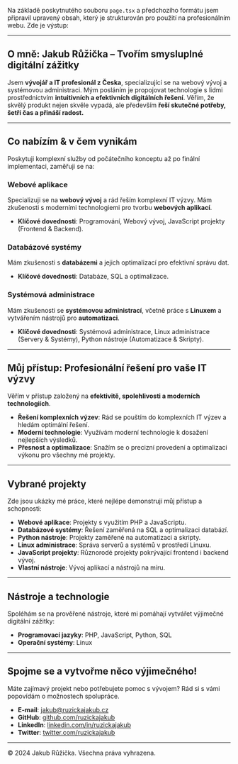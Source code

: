 Na základě poskytnutého souboru `page.tsx` a předchozího formátu jsem připravil upravený obsah, který je strukturován pro použití na profesionálním webu. Zde je výstup:

---

## O mně: Jakub Růžička – Tvořím smysluplné digitální zážitky

Jsem **vývojář a IT profesionál z Česka**, specializující se na webový vývoj a systémovou administraci. Mým posláním je propojovat technologie s lidmi prostřednictvím **intuitivních a efektivních digitálních řešení**. Věřím, že skvělý produkt nejen skvěle vypadá, ale především **řeší skutečné potřeby, šetří čas a přináší radost.**

---

## Co nabízím & v čem vynikám

Poskytuji komplexní služby od počátečního konceptu až po finální implementaci, zaměřuji se na:

### Webové aplikace

Specializuji se na **webový vývoj** a rád řeším komplexní IT výzvy. Mám zkušenosti s moderními technologiemi pro tvorbu **webových aplikací**.

- **Klíčové dovednosti**: Programování, Webový vývoj, JavaScript projekty (Frontend & Backend).

### Databázové systémy

Mám zkušenosti s **databázemi** a jejich optimalizací pro efektivní správu dat.

- **Klíčové dovednosti**: Databáze, SQL a optimalizace.

### Systémová administrace

Mám zkušenosti se **systémovou administrací**, včetně práce s **Linuxem** a vytvářením nástrojů pro **automatizaci**.

- **Klíčové dovednosti**: Systémová administrace, Linux administrace (Servery & Systémy), Python nástroje (Automatizace & Skripty).

---

## Můj přístup: Profesionální řešení pro vaše IT výzvy

Věřím v přístup založený na **efektivitě, spolehlivosti a moderních technologiích**.

- **Řešení komplexních výzev**: Rád se pouštím do komplexních IT výzev a hledám optimální řešení.
- **Moderní technologie**: Využívám moderní technologie k dosažení nejlepších výsledků.
- **Přesnost a optimalizace**: Snažím se o precizní provedení a optimalizaci výkonu pro všechny mé projekty.

---

## Vybrané projekty

Zde jsou ukázky mé práce, které nejlépe demonstrují můj přístup a schopnosti:

- **Webové aplikace**: Projekty s využitím PHP a JavaScriptu.
- **Databázové systémy**: Řešení zaměřená na SQL a optimalizaci databází.
- **Python nástroje**: Projekty zaměřené na automatizaci a skripty.
- **Linux administrace**: Správa serverů a systémů v prostředí Linuxu.
- **JavaScript projekty**: Různorodé projekty pokrývající frontend i backend vývoj.
- **Vlastní nástroje**: Vývoj aplikací a nástrojů na míru.

---

## Nástroje a technologie

Spoléhám se na prověřené nástroje, které mi pomáhají vytvářet výjimečné digitální zážitky:

- **Programovací jazyky**: PHP, JavaScript, Python, SQL
- **Operační systémy**: Linux

---

## Spojme se a vytvořme něco výjimečného!

Máte zajímavý projekt nebo potřebujete pomoc s vývojem? Rád si s vámi popovídám o možnostech spolupráce.

- **E-mail**: jakub@ruzickajakub.cz
- **GitHub**: [github.com/ruzickajakub](https://github.com/ruzickajakub)
- **LinkedIn**: [linkedin.com/in/ruzickajakub](https://linkedin.com/in/ruzickajakub)
- **Twitter**: [twitter.com/ruzickajakub](https://twitter.com/ruzickajakub)

---

© 2024 Jakub Růžička. Všechna práva vyhrazena.
